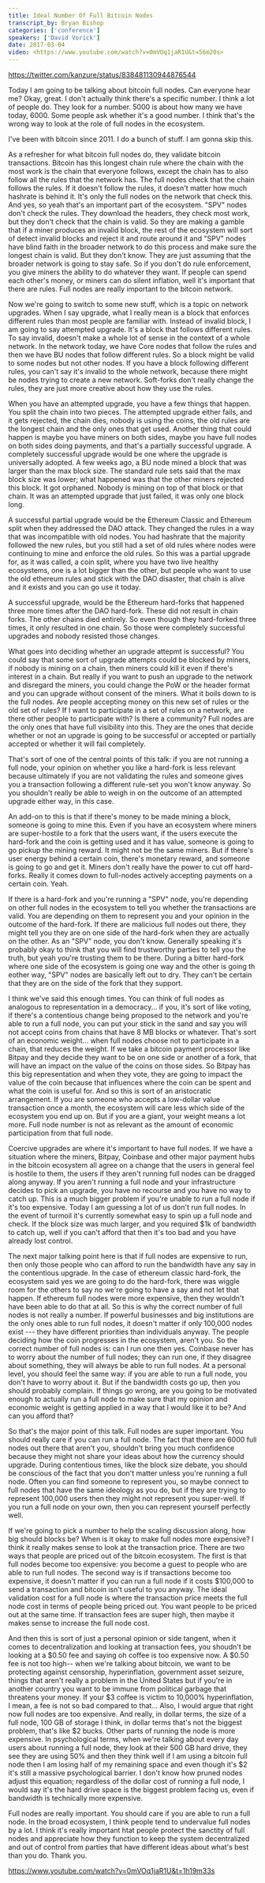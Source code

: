 ```yaml
---
title: Ideal Number Of Full Bitcoin Nodes
transcript_by: Bryan Bishop
categories: ['conference']
speakers: ['David Vorick']
date: 2017-03-04
video: <https://www.youtube.com/watch?v=0mVOq1jaR1U&t=56m20s>
---
```


<https://twitter.com/kanzure/status/838481130944876544>

Today I am going to be talking about bitcoin full nodes. Can everyone hear me? Okay, great. I don't actually think there's a specific number. I think a lot of people do. They look for a number. 5000 is about how many we have today, 6000. Some people ask whether it's a good number. I think that's the wrong way to look at the role of full nodes in the ecosystem.

I've been with bitcoin since 2011. I do a bunch of stuff. I am gonna skip this.

As a refresher for what bitcoin full nodes do, they validate bitcoin transactions. Bitcoin has this longest chain rule where the chain with the most work is the chain that everyone follows, except the chain has to also follow all the rules that the network has. The full nodes check that the chain follows the rules. If it doesn't follow the rules, it doesn't matter how much hashrate is behind it. It's only the full nodes on the network that check this. And yes, so yeah that's an important part of the ecosystem. "SPV" nodes don't check the rules. They download the headers, they check most work, but they don't check that the chain is valid. So they are making a gamble that if a miner produces an invalid block, the rest of the ecosystem will sort of detect invalid blocks and reject it and route around it and "SPV" nodes have blind faith in the broader network to do this process and make sure the longest chain is valid. But they don't know. They are just assuming that the broader network is going to stay safe. So if you don't do rule enforcement, you give miners the ability to do whatever they want. If people can spend each other's money, or miners can do silent inflation, well it's important that there are rules. Full nodes are really important to the bitcoin network.

Now we're going to switch to some new stuff, which is a topic on network upgrades. When I say upgrade, what I really mean is a block that enforces different rules than most people are familiar with. Instead of invalid block, I am going to say attempted upgrade. It's a block that follows different rules. To say invalid, doesn't make a whole lot of sense in the context of a whole network. In the network today, we have Core nodes that follow the rules and then we have BU nodes that follow different rules. So a block might be valid to some nodes but not other nodes. If you have a block following different rules, you can't say it's invalid to the whole network, because there might be nodes trying to create a new network. Soft-forks don't really change the rules, they are just more creative about how they use the rules.

When you have an attempted upgrade, you have a few things that happen. You split the chain into two pieces. The attempted upgrade either fails, and it gets rejected, the chain dies, nobody is using the coins, the old rules are the longest chain and the only ones that get used. Another thing that could happen is maybe you have miners on both sides, maybe you have full nodes on both sides doing payments, and that's a partially successful upgrade. A completely successful upgrade would be one where the upgrade is universally adopted. A few weeks ago, a BU node mined a block that was larger than the max block size. The standard rule sets said that the max block size was lower; what happened was that the other miners rejected this block. It got orphaned. Nobody is mining on top of that block or that chain. It was an attempted upgrade that just failed, it was only one block long.

A successful partial upgrade would be the Ethereum Classic and Ethereum split when they addressed the DAO attack. They changed the rules in a way that was incompatible with old nodes. You had hashrate that the majority followed the new rules, but you still had a set of old rules where nodes were continuing to mine and enforce the old rules. So this was a partial upgrade for, as it was called, a coin split, where you have two live healthy ecosystems, one is a lot bigger than the other, but people who want to use the old ethereum rules and stick with the DAO disaster, that chain is alive and it exists and you can go use it today.

A successful upgrade, would be the Ethereum hard-forks that happened three more times after the DAO hard-fork. These did not result in chain forks. The other chains died entirely. So even though they hard-forked three times, it only resulted in one chain. So those were completely successful upgrades and nobody resisted those changes.

What goes into deciding whether an upgrade attepmt is successful? You could say that some sort of upgrade attempts could be blocked by miners, if nobody is mining on a chain, then miners could kill it even if there's interest in a chain. But really if you want to push an upgrade to the network and disregard the miners, you could change the PoW or the header format and you can upgrade without consent of the miners. What it boils down to is the full nodes. Are people accepting money on this new set of rules or the old set of rules? If I want to participate in a set of rules on a network, are there other people to participate with? Is there a community? Full nodes are the only ones that have full visibility into this. They are the ones that decide whether or not an upgrade is going to be successful or accepted or partially accepted or whether it will fail completely.

That's sort of one of the central points of this talk: if you are not running a full node, your opinion on whether you like a hard-fork is less relevant because ultimately if you are not validating the rules and someone gives you a transaction following a different rule-set you won't know anyway. So you shouldn't really be able to weigh in on the outcome of an attempted upgrade either way, in this case.

An add-on to this is that if there's money to be made mining a block, someone is going to mine this. Even if you have an ecosystem where miners are super-hostile to a fork that the users want, if the users execute the hard-fork and the coin is getting used and it has value, someone is going to go pickup the mining reward. It might not be the same miners. But if there's user energy behind a certain coin, there's monetary reward, and someone is going to go and get it. Miners don't really have the power to cut off hard-forks. Really it comes down to full-nodes actively accepting payments on a certain coin. Yeah.

If there is a hard-fork and you're running a "SPV" node, you're depending on other full nodes in the ecosystem to tell you whether the transactions are valid. You are depending on them to represent you and your opinion in the outcome of the hard-fork. If there are malicious full nodes out there, they might tell you they are on one side of the hard-fork when they are actually on the other. As an "SPV" node, you don't know. Generally speaking it's probably okay to think that you will find trustworthy parties to tell you the truth, but yeah you're trusting them to be there. During a bitter hard-fork where one side of the ecosystem is going one way and the other is going th eother way, "SPV" nodes are basically left out to dry. They can't be certain that they are on the side of the fork that they support.

I think we've said this enough times. You can think of full nodes as analogous to representation in a democracy... if you, it's sort of like voting, if there's a contentious change being proposed to the network and you're able to run a full node, you can put your stick in the sand and say you will not accept coins from chains that have 8 MB blocks or whatever. That's sort of an economic weight... when full nodes choose not to participate in a chain, that reduces the weight. If we take a bitcoin payment processor like Bitpay and they decide they want to be on one side or another of a fork, that will have an impact on the value of the coins on those sides. So Bitpay has this big representation and when they vote, they are going to impact the value of the coin because that influences where the coin can be spent and what the coin is useful for. And so this is sort of an aristocratic arrangement. If you are someone who accepts a low-dollar value transaction once a month, the ecosystem will care less which side of the ecosystem you end up on. But if you are a giant, your weight means a lot more. Full node number is not as relevant as the amount of economic participation from that full node.

Coercive upgrades are where it's important to have full nodes. If we have a situation where the miners, Bitpay, Coinbase and other major payment hubs in the bitcoin ecosystem all agree on a change that the users in general feel is hostile to them, the users if they aren't running full nodes can be dragged along anyway. If you aren't running a full node and your infrastructure decides to pick an upgrade, you have no recourse and you have no way to catch up. This is a much bigger problem if you're unable to run a full node if it's too expensive. Today I am guessing a lot of us don't run full nodes. In the event of turmoil it's currently somewhat easy to spin up a full node and check. If the block size was much larger, and you required $1k of bandwidth to catch up, well if you can't afford that then it's too bad and you have already lost control.

The next major talking point here is that if full nodes are expensive to run, then only those people who can afford to run the bandwidth have any say in the contentious upgrade. In the case of ethereum classic hard-fork, the ecosystem said yes we are going to do the hard-fork, there was wiggle room for the others to say no we're going to have a say and not let that happen. If ethereum full nodes were more expensive, then they wouldn't have been able to do that at all. So this is why the correct number of full nodes is not really a number. If powerful businesses and big institutions are the only ones able to run full nodes, it doesn't matter if only 100,000 nodes exist --- they have different priorities than individuals anyway. The people deciding how the coin progresses in the ecosystem, aren't you. So the correct number of full nodes is: can I run one then yes. Coinbase never has to worry about the number of full nodes; they can run one, if they disagree about something, they will always be able to run full nodes. At a personal level, you should feel the same way: if you are able to run a full node, you don't have to worry about it. But if the bandwidth costs go up, then you should probably complain. If things go wrong, are you going to be motivated enough to actually run a full node to make sure that my opinion and economic weight is getting applied in a way that I would like it to be? And can you afford that?

So that's the major point of this talk. Full nodes are super important. You should really care if you can run a full node. The fact that there are 6000 full nodes out there that aren't you, shouldn't bring you much confidence because they might not share your ideas about how the currency should upgrade. During contentious times, like the block size debate, you should be conscious of the fact that you don't matter unless you're running a full node. Often you can find someone to represent you, so maybe connect to full nodes that have the same ideology as you do, but if they are trying to represent 100,000 users then they might not represent you super-well. If you run a full node on your own, then you can represent yourself perfectly well.

If we're going to pick a number to help the scaling discussion along, how big should blocks be? When is it okay to make full nodes more expensive? I think it really makes sense to look at the transaction price. There are two ways that people are priced out of the bitcoin ecosystem. The first is that full nodes become too expensive: you become a guest to people who are able to run full nodes. The second way is if transactions become too expensive, it doesn't matter if you can run a full node if it costs $100,000 to send a transaction and bitcoin isn't useful to you anyway. The ideal validation cost for a full node is where the transaction price meets the full node cost in terms of people being priced out. You want people to be priced out at the same time. If transaction fees are super high, then maybe it makes sense to increase the full node cost.

And then this is sort of just a personal opinion or side tangent, when it comes to decentralization and looking at transaction fees, you shoudn't be looking at a $0.50 fee and saying oh coffee is too expensive now. A $0.50 fee is not too high-- when we're talking about bitcoin, we want to be protecting against censorship, hyperinflation, government asset seizure, things that aren't really a problem in the United States but if you're in another country you want to be immune from political garbage that threatens your money. If your $3 coffee is victim to 10,000% hyperinflation, I mean, a fee is not so bad compared to that... Also, I would argue that right now full nodes are too expensive. And really, in dollar terms, the size of a full node, 100 GB of storage I think, in dollar terms that's not the biggest problem, that's like $2 bucks. Other parts of running the node is more expensive. In psychological terms, when we're talking about every day users about running a full node, they look at their 500 GB hard drive, they see they are using 50% and then they think well if I am using a bitcoin full node then I am losing half of my remaining space and even though it's $2 it's still a massive psychological barrier. I don't know how pruned nodes adjust this equation; regardless of the dollar cost of running a full node, I would say it's the hard drive space is the biggest problem facing us, even if bandwidth is technically more expensive.

Full nodes are really important. You should care if you are able to run a full node. In the broad ecosystem, I think people tend to undervalue full nodes by a lot. I think it's really important htat people protect the sanctity of full nodes and appreciate how they function to keep the system decentralized and out of control from parties that have different ideas about what's best than you do. Thank you.

<https://www.youtube.com/watch?v=0mVOq1jaR1U&t=1h19m33s>
